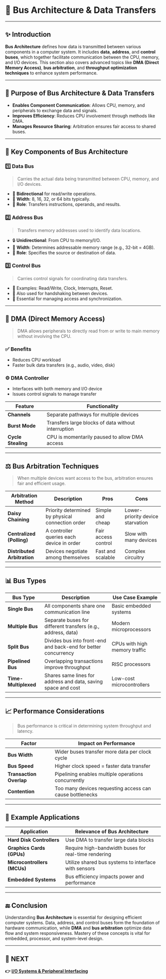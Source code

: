# 🧰 Bus Architecture & Data Transfers

---

## ✨ Introduction

**Bus Architecture** defines how data is transmitted between various components in a computer system. It includes **data**, **address**, and **control buses**, which together facilitate communication between the CPU, memory, and I/O devices. This section also covers advanced topics like **DMA (Direct Memory Access)**, **bus arbitration**, and **throughput optimization techniques** to enhance system performance.

---

## 🎯 Purpose of Bus Architecture & Data Transfers

- **Enables Component Communication**: Allows CPU, memory, and peripherals to exchange data and signals.
- **Improves Efficiency**: Reduces CPU involvement through methods like DMA.
- **Manages Resource Sharing**: Arbitration ensures fair access to shared buses.

---

## 🧩 Key Components of Bus Architecture

### 1️⃣ **Data Bus**

> Carries the actual data being transmitted between CPU, memory, and I/O devices.

- 🔢 **Bidirectional** for read/write operations.
- 📏 **Width**: 8, 16, 32, or 64 bits typically.
- 🧠 **Role**: Transfers instructions, operands, and results.

### 2️⃣ **Address Bus**

> Transfers memory addresses used to identify data locations.

- 🔒 **Unidirectional**: From CPU to memory/I/O.
- 📏 **Width**: Determines addressable memory range (e.g., 32-bit = 4GB).
- 🧠 **Role**: Specifies the source or destination of data.

### 3️⃣ **Control Bus**

> Carries control signals for coordinating data transfers.

- 🧭 Examples: Read/Write, Clock, Interrupts, Reset.
- 📶 Also used for handshaking between devices.
- 🧠 Essential for managing access and synchronization.

---

## 🔄 DMA (Direct Memory Access)

> DMA allows peripherals to directly read from or write to main memory without involving the CPU.

### ✅ Benefits
- Reduces CPU workload
- Faster bulk data transfers (e.g., audio, video, disk)

### ⚙️ DMA Controller
- Interfaces with both memory and I/O device
- Issues control signals to manage transfer

| **Feature**      | **Functionality**                                  |
|------------------|-----------------------------------------------------|
| **Channels**     | Separate pathways for multiple devices              |
| **Burst Mode**   | Transfers large blocks of data without interruption |
| **Cycle Stealing**| CPU is momentarily paused to allow DMA access      |

---

## ⚖️ Bus Arbitration Techniques

> When multiple devices want access to the bus, arbitration ensures fair and efficient usage.

| Arbitration Method    | Description                                              | Pros                         | Cons                            |
|------------------------|----------------------------------------------------------|------------------------------|---------------------------------|
| **Daisy Chaining**     | Priority determined by physical connection order         | Simple and cheap             | Lower-priority device starvation |
| **Centralized (Polling)** | A controller queries each device in order           | Fair access control          | Slow with many devices          |
| **Distributed Arbitration** | Devices negotiate among themselves                 | Fast and scalable            | Complex circuitry               |

---

## 📊 Bus Types

| Bus Type           | Description                                                                 | Use Case Example                    |
|--------------------|-----------------------------------------------------------------------------|--------------------------------------|
| **Single Bus**     | All components share one communication line                                 | Basic embedded systems              |
| **Multiple Bus**   | Separate buses for different transfers (e.g., address, data)                | Modern microprocessors              |
| **Split Bus**      | Divides bus into front-end and back-end for better concurrency             | CPUs with high memory traffic       |
| **Pipelined Bus**  | Overlapping transactions improve throughput                                | RISC processors                     |
| **Time-Multiplexed** | Shares same lines for address and data, saving space and cost             | Low-cost microcontrollers           |

---

## 📈 Performance Considerations

> Bus performance is critical in determining system throughput and latency.

| Factor             | Impact on Performance                                    |
|--------------------|----------------------------------------------------------|
| **Bus Width**      | Wider buses transfer more data per clock cycle           |
| **Bus Speed**      | Higher clock speed = faster data transfer                |
| **Transaction Overlap** | Pipelining enables multiple operations concurrently |
| **Contention**     | Too many devices requesting access can cause bottlenecks|

---

## 🧪 Example Applications

| Application                     | Relevance of Bus Architecture                     |
|----------------------------------|--------------------------------------------------|
| **Hard Disk Controllers**       | Use DMA to transfer large data blocks            |
| **Graphics Cards (GPUs)**       | Require high-bandwidth buses for real-time rendering |
| **Microcontrollers (MCUs)**     | Utilize shared bus systems to interface with sensors |
| **Embedded Systems**            | Bus efficiency impacts power and performance     |

---


## 🔚 Conclusion

Understanding **Bus Architecture** is essential for designing efficient computer systems. Data, address, and control buses form the foundation of hardware communication, while **DMA** and **bus arbitration** optimize data flow and system responsiveness. Mastery of these concepts is vital for embedded, processor, and system-level design.

---

## 🔹 NEXT  
**👉 [I/O Systems & Peripheral Interfacing](../IO)**
